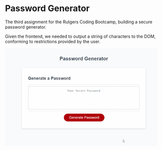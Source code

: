 # Password Generator

The third assignment for the Rutgers Coding Bootcamp, building a secure password generator.

Given the frontend, we needed to output a string of characters to the DOM, conforming to restrictions provided by the user.

![Demo GIF](./screens/password-generator.gif)
